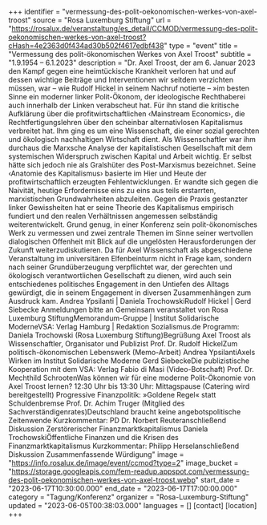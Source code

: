 +++
identifier = "vermessung-des-polit-oekonomischen-werkes-von-axel-troost"
source = "Rosa Luxemburg Stiftung"
url = "https://rosalux.de/veranstaltung/es_detail/CCMOD/vermessung-des-polit-oekonomischen-werkes-von-axel-troost?cHash=4e2363d0f434ad30b502f4617edbf438"
type = "event"
title = "Vermessung des polit-ökonomischen Werkes von Axel Troost"
subtitle = "1.9.1954 – 6.1.2023"
description = "Dr. Axel Troost, der am 6. Januar 2023 den Kampf gegen eine heimtückische Krankheit verloren hat und auf dessen wichtige Beiträge und Interventionen wir seitdem verzichten müssen, war – wie Rudolf Hickel in seinem Nachruf notierte – »im besten Sinne ein moderner linker Polit-Ökonom, der ideologische Rechthaberei auch innerhalb der Linken verabscheut hat. Für ihn stand die kritische Aufklärung über die profitwirtschaftlichen ‹Mainstream Economics›, die Rechtfertigungslehren über den scheinbar alternativlosen Kapitalismus verbreitet hat.
Ihm ging es um eine Wissenschaft, die einer sozial gerechten und ökologisch nachhaltigen Wirtschaft dient. Als Wissenschaftler war ihm durchaus die Marxsche Analyse der kapitalistischen Gesellschaft mit dem systemischen Widerspruch zwischen Kapital und Arbeit wichtig. Er selbst hätte sich jedoch nie als Gralshüter des Post-Marxismus bezeichnet. Seine ‹Anatomie des Kapitalismus› basierte im Hier und Heute der profitwirtschaftlich erzeugten Fehlentwicklungen. Er wandte sich gegen die Naivität, heutige Erfordernisse eins zu eins aus teils erstarrten, marxistischen Grundwahrheiten abzuleiten. Gegen die Praxis gestanzter linker Gewissheiten hat er seine Theorie des Kapitalismus empirisch fundiert und den realen Verhältnissen angemessen selbständig weiterentwickelt.
Grund genug, in einer Konferenz sein polit-ökonomisches Werk zu vermessen und zwei zentrale Themen im Sinne seiner wertvollen dialogischen Offenheit mit Blick auf die ungelösten Herausforderungen der Zukunft weiterzudiskutieren.
Da für Axel Wissenschaft als abgeschiedene Veranstaltung im universitären Elfenbeinturm nicht in Frage kam, sondern nach seiner Grundüberzeugung verpflichtet war, der gerechten und ökologisch verantwortlichen Gesellschaft zu dienen, wird auch sein entschiedenes politisches Engagement in den Untiefen des Alltags gewürdigt, die in seinem Engagement in diversen Zusammenhängen zum Ausdruck kam.
Andrea Ypsilanti | Daniela TrochowskiRudolf Hickel | Gerd Siebecke
Anmeldungen bitte an 
Gemeinsam veranstaltet von Rosa Luxemburg StiftungMemorandum-Gruppe | Institut Solidarische ModerneVSA: Verlag Hamburg | Redaktion Sozialismus.de
Programm:
Daniela Trochowski (Rosa Luxemburg Stiftung)Begrüßung
Axel Troost als Wissenschaftler, Organisator und Publizist
Prof. Dr. Rudolf HickelZum politisch-ökonomischen Lebenswerk (Memo-Arbeit)
Andrea YpsilantiAxels Wirken im Institut Solidarische Moderne
Gerd SiebeckeDie publizistische Kooperation mit dem VSA: Verlag
Fabio di Masi (Video-Botschaft)
Prof. Dr. Mechthild SchrootenWas können wir für eine moderne Polit-Ökonomie von Axel Troost lernen?
12:30 Uhr bis 13:30 Uhr: Mittagspause (Catering wird bereitgestellt)
Progressive Finanzpolitik: »Goldene Regel« statt Schuldenbremse
Prof. Dr. Achim Truger (Mitglied des Sachverständigenrates)Deutschland braucht keine angebotspolitische Zeitenwende
Kurzkommentar: PD Dr. Norbert Reuteranschließend Diskussion
Zerstörerischer Finanzmarktkapitalismus
Daniela TrochowskiÖffentliche Finanzen und die Krisen des Finanzmarktkapitalismus
Kurzkommentar: Philipp Herselanschließend Diskussion
Zusammenfassende Würdigung"
image = "https://info.rosalux.de/image/event/ccmod?type=2"
image_bucket = "https://storage.googleapis.com/fem-readup.appspot.com/vermessung-des-polit-oekonomischen-werkes-von-axel-troost.webp"
start_date = "2023-06-17T10:30:00.000"
end_date = "2023-06-17T17:00:00.000"
category = "Tagung/Konferenz"
organizer = "Rosa-Luxemburg-Stiftung"
updated = "2023-06-05T00:38:03.000"
languages = []
[contact]
[location]
+++